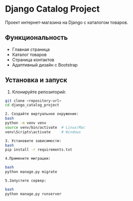 # Django Catalog Project

Проект интернет-магазина на Django с каталогом товаров.

## Функциональность

- Главная страница
- Каталог товаров
- Страница контактов
- Адаптивный дизайн с Bootstrap

## Установка и запуск

1. Клонируйте репозиторий:
```bash
git clone <repository-url>
cd django_catalog_project

2. Создайте виртуальное окружение:
bash
python -m venv venv
source venv/bin/activate  # Linux/Mac
venv\Scripts\activate     # Windows

3. Установите зависимости:
bash
pip install -r requirements.txt

4.Примените миграции:

bash
python manage.py migrate

5.Запустите сервер:

bash
python manage.py runserver
